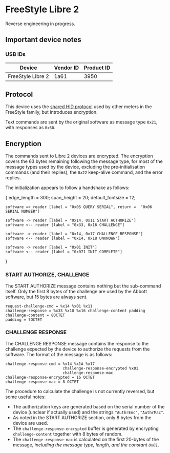<!--
SPDX-FileCopyrightText: 2016 The Glucometer Protocols Authors

SPDX-License-Identifier: CC-BY-SA-4.0
-->

# FreeStyle Libre 2

Reverse engineering in progress.


## Important device notes

### USB IDs

| Device            | Vendor ID | Product ID |
| ---               | ---       | ---        |
| FreeStyle Libre 2 | 1a61      | 3950       |

## Protocol

This device uses the [shared HID protocol](shared-hid-protocol.md) used by other
meters in the FreeStyle family, but introduces encryption.

Text commands are sent by the original software as message type `0x21`, with
responses as `0x60`.

## Encryption

The commands sent to Libre 2 devices are encrypted. The encryption covers the 63
bytes remaining following the message type, for most of the message types used
by the device, excluding the pre-initialisation commands (and their replies),
the `0x22` keep-alive command, and the error replies.

The initialization appears to follow a handshake as follows:

<seqdiag>
{
    edge_length = 300;
    span_height = 20;
    default_fontsize = 12;

    software => reader [label = "0x05 QUERY SERIAL", return =  "0x06 SERIAL NUMBER"]

    software -> reader [label = "0x14, 0x11 START AUTHORIZE"]
    software <-- reader [label = "0x33, 0x16 CHALLENGE"]

    software -> reader [label = "0x14, 0x17 CHALLENGE RESPONSE"]
    software <-- reader [label = "0x14, 0x18 UNKNOWN"]

    software -> reader [label = "0x01 INIT"]
    software <-- reader [label = "0x071 INIT COMPLETE"]
}
</seqdiag>

### START AUTHORIZE, CHALLENGE

The START AUTHORIZE message contains nothing but the sub-command itself. Only
the first 8 bytes of the challenge are used by the Abbott software, but 15 bytes
are always sent.

    request-challenge-cmd = %x14 %x01 %x11
    challenge-response = %x33 %x10 %x16 challenge-content padding
    challenge-content = 8OCTET
    padding = 7OCTET

### CHALLENGE RESPONSE

The CHALLENGE RESPONSE message contains the response to the challenge expected
by the device to authorize the requests from the software. The format of the
message is as follows:

    challenge-response-cmd = %x14 %x1A %x17
                             challenge-response-encrypted %x01
                             challenge-response-mac
    challenge-response-encrypted = 16 OCTET
    challenge-response-mac = 8 OCTET

The procedure to calculate the challenge is not currently reversed, but some
useful notes:

 * The authorization keys are generated based on the serial number of the device
   (unclear if actually used) and the strings `"AuthrEnc"`, `"AuthrMac"`.
 * As noted in the START AUTHORIZE section, only 8 bytes from the device are
   used.
 * The `challenge-response-encrypted` buffer is generated by encrypting
   `challenge-content` together with 8 bytes of random.
 * The `challenge-response-mac` is calculated on the first 20-bytes of the
   message, _including the message type, length, and the constant `0x01`_.
